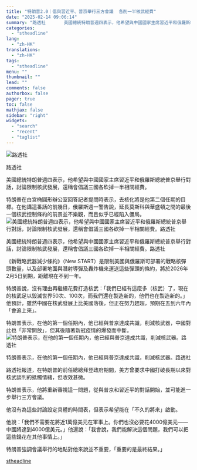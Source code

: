 ```yaml
---
title: "特朗普2.0｜倡與習近平、普京舉行三方會議  各削一半核武經費"
date: "2025-02-14 09:06:14"
summary: "路透社       美國總統特朗普週四表示，他希望與中國國家主席習近平和俄羅斯總統普京舉行對..."
categories:
  - "stheadline"
lang:
  - "zh-HK"
translations:
  - "zh-HK"
tags:
  - "stheadline"
menu: ""
thumbnail: ""
lead: ""
comments: false
authorbox: false
pager: true
toc: false
mathjax: false
sidebar: "right"
widgets:
  - "search"
  - "recent"
  - "taglist"
---
```


![路透社](https://image.stheadline.com/f/680p0/0x0/100/none/fa15c2857b13a40c82e37192ae3e9aa8/stheadline/inewsmedia/20250214/_2025021408340538898.jpg)

路透社




美國總統特朗普週四表示，他希望與中國國家主席習近平和俄羅斯總統普京舉行對話，討論限制核武發展，還稱會倡議三國各砍掉一半相關經費。

特朗普在白宮椭圓形辦公室回答記者提問時表示，去核化將是他第二個任期的目標。在他講這番話的前幾日，俄羅斯週一警告說，延長莫斯科與華盛頓之間的最後一個核武控制條約的前景並不樂觀，而且似乎已經陷入僵局。
 ![美國總統特朗普週四表示，他希望與中國國家主席習近平和俄羅斯總統普京舉行對話，討論限制核武發展，還稱會倡議三國各砍掉一半相關經費。路透社](https://image.hkhl.hk/f/1024p0/0x0/100/none/96e9b11d7ef2d31c10c3867fbcbe46f7/2025-02/Screenshot_2025-02-14_at_12_35_29_AM.png)


美國總統特朗普週四表示，他希望與中國國家主席習近平和俄羅斯總統普京舉行對話，討論限制核武發展，還稱會倡議三國各砍掉一半相關經費。路透社




《新戰略武器減少條約》（New START）是限制美國與俄羅斯可部署的戰略核彈頭數量，以及部署地面與潛射導彈及轟炸機來運送這些彈頭的條約，將於2026年2月5日到期，距離現在不到一年。

特朗普說，沒有理由再繼續花費打造核武：「我們已經有這麼多（核武）了，現在的核武足以毀滅世界50次、100次，而我們還在製造新的，他們也在製造新的。」他預計，雖然中國在核武發展上比美國落後，但正在努力趕超，預期在五到六年內「會追上來」。

特朗普表示，在他的第一個任期內，他已經與普京達成共識，削減核武器，中國對此也「非常開放」，但其後隨著新冠疫情的爆發而中斷。
 ![特朗普表示，在他的第一個任期內，他已經與普京達成共識，削減核武器。路透社](https://image.hkhl.hk/f/1024p0/0x0/100/none/c4c7f67e3b5ea865b0715d4cc7ffc5ef/2025-02/Screenshot_2025-02-14_at_12_29_47_AM.png)


特朗普表示，在他的第一個任期內，他已經與普京達成共識，削減核武器。路透社




路透社報道，在特朗普的前任總總拜登政府期間，美方曾要求中國打破長期以來對核武談判的抵觸情緒，但收效甚微。

特朗普表示，他將重新審視這一問題，從與普京和習近平的對話開始，並可能進一步舉行三方會議。

他沒有為這些討論設定具體的時間表，但表示希望能在「不久的將來」啟動。

他說：「我們不需要花將近1萬億美元在軍事上。你們也沒必要花4000億美元——中國將達到4000億美元。」他還說：「我會說，我們能解決這個問題，我們可以把這些錢花在其他事情上。」

特朗普強調會議舉行的地點對他來說並不重要，「重要的是最終結果。」

[stheadline](https://std.stheadline.com/realtime/article/2052692/即時-國際-特朗普2-0-倡與習近平-普京舉行三方會議-各削一半核武經費)
